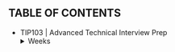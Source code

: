 ## TABLE OF CONTENTS
- TIP103 | Advanced Technical Interview Prep
  <details>
    <summary>Weeks</summary>
    - Week 1  
    - Week 2  
    - Week 3  
    - Week 4  
    - Week 5  
    - Week 6  
    - Week 7  
    - Week 8  
    - Week 9  
    - Week 10  
  </details>
